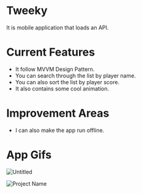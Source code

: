 # Tweeky
It is mobile application that loads an API.

# Current Features
* It follow MVVM Design Pattern.
* You can search through the list by player name.
* You can also sort the list by player score.  
* It also contains some cool animation.

# Improvement Areas
* I can also make the app run offline.

# App Gifs
![Untitled](https://user-images.githubusercontent.com/84356050/186543866-d575fc7d-9c23-4670-8db8-8f6455c77ab3.gif)

![Project Name](https://user-images.githubusercontent.com/84356050/186544111-6702d88f-b5f1-4ff2-89c5-1499747a0803.gif)

